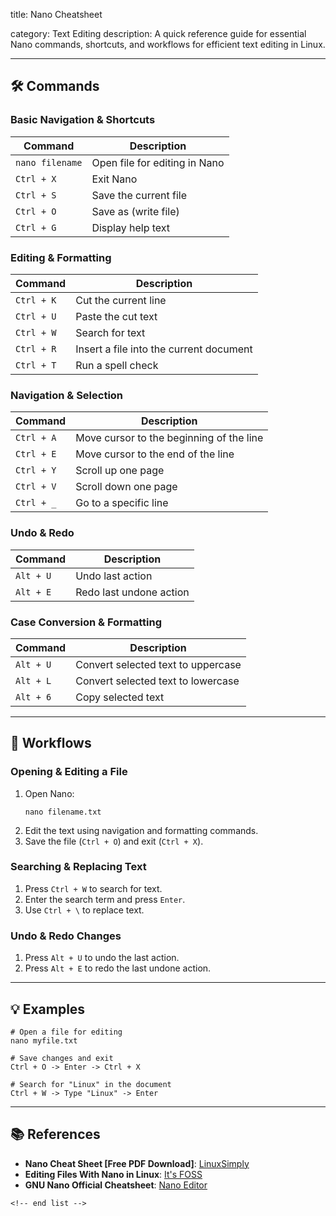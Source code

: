 title: Nano Cheatsheet

category: Text Editing
description: A quick reference guide for essential Nano commands, shortcuts, and workflows for efficient text editing in Linux.

---

## 🛠️ Commands

### **Basic Navigation & Shortcuts**

| Command           | Description                   |
| ----------------- | ----------------------------- |
| `nano filename` | Open file for editing in Nano |
| `Ctrl + X`      | Exit Nano                     |
| `Ctrl + S`      | Save the current file         |
| `Ctrl + O`      | Save as (write file)          |
| `Ctrl + G`      | Display help text             |

### **Editing & Formatting**

| Command      | Description                             |
| ------------ | --------------------------------------- |
| `Ctrl + K` | Cut the current line                    |
| `Ctrl + U` | Paste the cut text                      |
| `Ctrl + W` | Search for text                         |
| `Ctrl + R` | Insert a file into the current document |
| `Ctrl + T` | Run a spell check                       |

### **Navigation & Selection**

| Command      | Description                              |
| ------------ | ---------------------------------------- |
| `Ctrl + A` | Move cursor to the beginning of the line |
| `Ctrl + E` | Move cursor to the end of the line       |
| `Ctrl + Y` | Scroll up one page                       |
| `Ctrl + V` | Scroll down one page                     |
| `Ctrl + _` | Go to a specific line                    |

### **Undo & Redo**

| Command     | Description             |
| ----------- | ----------------------- |
| `Alt + U` | Undo last action        |
| `Alt + E` | Redo last undone action |

### **Case Conversion & Formatting**

| Command     | Description                        |
| ----------- | ---------------------------------- |
| `Alt + U` | Convert selected text to uppercase |
| `Alt + L` | Convert selected text to lowercase |
| `Alt + 6` | Copy selected text                 |

---

## 🔄 Workflows

### **Opening & Editing a File**

1. Open Nano:
   ```shell
   nano filename.txt
   ```
2. Edit the text using navigation and formatting commands.
3. Save the file (`Ctrl + O`) and exit (`Ctrl + X`).

### **Searching & Replacing Text**

1. Press `Ctrl + W` to search for text.
2. Enter the search term and press `Enter`.
3. Use `Ctrl + \` to replace text.

### **Undo & Redo Changes**

1. Press `Alt + U` to undo the last action.
2. Press `Alt + E` to redo the last undone action.

---

## 💡 Examples

```shell
# Open a file for editing
nano myfile.txt

# Save changes and exit
Ctrl + O -> Enter -> Ctrl + X

# Search for "Linux" in the document
Ctrl + W -> Type "Linux" -> Enter
```

---

## 📚 References

- **Nano Cheat Sheet [Free PDF Download]**: [LinuxSimply](https://linuxsimply.com/cheat-sheets/nano/)
- **Editing Files With Nano in Linux**: [It&#39;s FOSS](https://itsfoss.com/content/files/2023/01/Nano-Cheat-Sheet.pdf)
- **GNU Nano Official Cheatsheet**: [Nano Editor](https://www.nano-editor.org/dist/latest/cheatsheet.html)

```
<!-- end list -->
```
